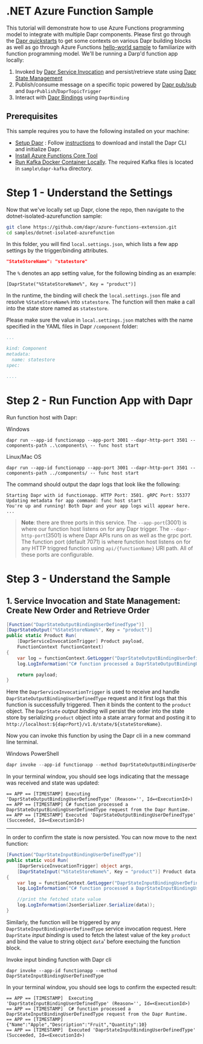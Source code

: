 # .NET Azure Function Sample

This tutorial will demonstrate how to use Azure Functions programming model to integrate with multiple Dapr components. Please first go through the [Dapr quickstarts](https://github.com/dapr/quickstarts) to get some contexts on various Dapr building blocks as well as go through Azure Functions [hello-world sample](https://docs.microsoft.com/en-us/azure/azure-functions/functions-create-first-function-vs-code?pivots=programming-language-csharp) to familiarize with function programming model.
We'll be running a Darp'd function app locally:
1) Invoked by [Dapr Service Invocation](https://docs.dapr.io/developing-applications/building-blocks/service-invocation/service-invocation-overview/) and persist/retrieve state using [Dapr State Management](https://github.com/dapr/components-contrib/tree/master/state)
2) Publish/consume message on a specific topic powered by [Dapr pub/sub](https://github.com/dapr/components-contrib/tree/master/pubsub) and `DaprPublish`/`DaprTopicTrigger`
3) Interact with [Dapr Bindings](https://github.com/dapr/components-contrib/tree/master/bindings) using `DaprBinding`

## Prerequisites
This sample requires you to have the following installed on your machine:
- [Setup Dapr](https://github.com/dapr/quickstarts/tree/master/hello-world) : Follow [instructions](https://docs.dapr.io/getting-started/install-dapr/) to download and install the Dapr CLI and initialize Dapr.
- [Install Azure Functions Core Tool](https://github.com/Azure/azure-functions-core-tools/blob/master/README.md#windows)
- [Run Kafka Docker Container Locally](https://github.com/dapr/quickstarts/tree/master/bindings). The required Kafka files is located in `sample\dapr-kafka` directory.

# Step 1 - Understand the Settings 

Now that we've locally set up Dapr, clone the repo, then navigate to the dotnet-isolated-azurefunction sample: 

```bash
git clone https://github.com/dapr/azure-functions-extension.git
cd samples/dotnet-isolated-azurefunction
```
In this folder, you will find `local.settings.json`, which lists a few app settings by the trigger/binding attributes.

```json
"StateStoreName": "statestore"
```

The `%` denotes an app setting value, for the following binding as an example:

`[DaprState("%StateStoreName%", Key = "product")]`

 In the runtime, the binding will check the `local.settings.json` file and resolve `%StateStoreName%` into `statestore`. The function will then make a call into the state store named as `statestore`.


Please make sure the value in `local.settings.json` matches with the name specified in the YAML files in Dapr `/component` folder:

```yaml
...

kind: Component
metadata:
  name: statestore
spec:

....
```

# Step 2 - Run Function App with Dapr


Run function host with Dapr: 

Windows
```
dapr run --app-id functionapp --app-port 3001 --dapr-http-port 3501 --components-path ..\components\ -- func host start
```

Linux/Mac OS
```
dapr run --app-id functionapp --app-port 3001 --dapr-http-port 3501 --components-path ../components/ -- func host start
```

The command should output the dapr logs that look like the following:

```
Starting Dapr with id functionapp. HTTP Port: 3501. gRPC Port: 55377
Updating metadata for app command: func host start
You're up and running! Both Dapr and your app logs will appear here.
...
```

> **Note**: there are three ports in this service. The `--app-port`(3001) is where our function host listens on for any Dapr trigger. The `--dapr-http-port`(3501) is where Dapr APIs runs on as well as the  grpc port. The function port (default 7071) is where function host listens on for any HTTP triggred function using `api/{functionName}` URl path. All of these ports are configurable.
> 


# Step 3 - Understand the Sample

## 1. Service Invocation and State Management: Create New Order and Retrieve Order

```csharp
[Function("DaprStateOutputBindingUserDefinedType")]
[DaprStateOutput("%StateStoreName%", Key = "product")]
public static Product Run(
    [DaprServiceInvocationTrigger] Product payload,
    FunctionContext functionContext)
{
    var log = functionContext.GetLogger("DaprStateOutputBindingUserDefinedType");
    log.LogInformation("C# function processed a DaprStateOutputBindingUserDefinedType request from the Dapr Runtime.");

    return payload;
}
```

Here the `DaprServiceInvocationTrigger` is used to receive and handle `DaprStateOutputBindingUserDefinedType` request and it first logs that this function is successfully triggered. Then it binds the content to the `product` object. The `DaprState` *output binding* will persist the order into the state store by serializing `product` object into a state arrary format and posting it to `http://localhost:${daprPort}/v1.0/state/${stateStoreName}`.

Now you can invoke this function by using the Dapr cli in a new command line terminal.  


Windows PowerShell
```powershell
dapr invoke --app-id functionapp --method DaprStateOutputBindingUserDefinedType --data '{\"Name\":\"Apple\",\"Description\":\"Fruit\",\"Quantity\":10}'
```


In your terminal window, you should see logs indicating that the message was received and state was updated:

```
== APP == [TIMESTAMP] Executing 'DaprStateOutputBindingUserDefinedType' (Reason='', Id=<ExecutionId>)
== APP == [TIMESTAMP] C# function processed a DaprStateOutputBindingUserDefinedType request from the Dapr Runtime.
== APP == [TIMESTAMP] Executed 'DaprStateOutputBindingUserDefinedType' (Succeeded, Id=<ExecutionId>)
```
----------------
In order to confirm the state is now persisted. You can now move to the next function:

```csharp
[Function("DaprStateInputBindingUserDefinedType")]
public static void Run(
    [DaprServiceInvocationTrigger] object args,
    [DaprStateInput("%StateStoreName%", Key = "product")] Product data, FunctionContext functionContext)
{
    var log = functionContext.GetLogger("DaprStateInputBindingUserDefinedType");
    log.LogInformation("C# function processed a DaprStateInputBindingUserDefinedType request from the Dapr Runtime.");

    //print the fetched state value
    log.LogInformation(JsonSerializer.Serialize(data));
}
```

Similarly, the function will be triggered by any `DaprStateInputBindingUserDefinedType` service invocation request. Here `DaprState` *input binding* is used to fetch the latest value of the key `product` and bind the value to string object `data`' before exectuing the function block.

Invoke input binding function with Dapr cli

```
dapr invoke --app-id functionapp --method DaprStateInputBindingUserDefinedType
```

In your terminal window, you should see logs to confirm the expected result:

```
== APP == [TIMESTAMP]  Executing 'DaprStateInputBindingUserDefinedType' (Reason='', Id=<ExecutionId>)
== APP == [TIMESTAMP]  C# function processed a DaprStateInputBindingUserDefinedType request from the Dapr Runtime.
== APP == [TIMESTAMP]  {"Name":"Apple","Description":"Fruit","Quantity":10}
== APP == [TIMESTAMP]  Executed 'DaprStateInputBindingUserDefinedType' (Succeeded, Id=<ExecutionId>)
```
